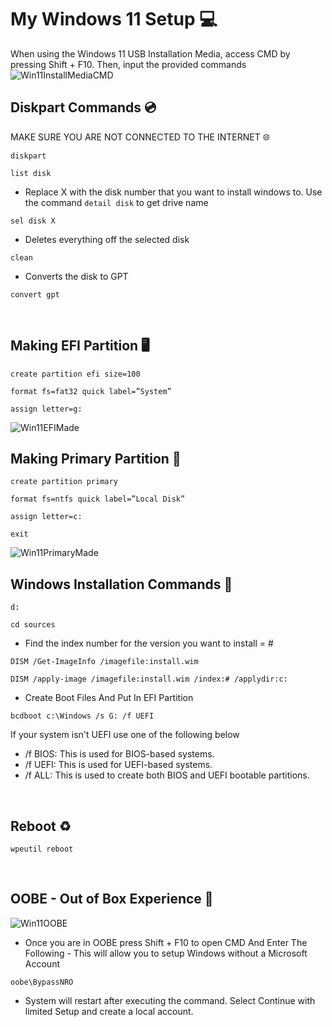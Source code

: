 # My Windows 11 Setup 💻

When using the Windows 11 USB Installation Media, access CMD by pressing Shift + F10. Then, input the provided commands
![Win11InstallMediaCMD](https://github.com/ZBNZGIT/MyWin11Setup/assets/68793343/91609a8a-0055-472f-bf19-d5af44d294a9)
## Diskpart Commands 💿
MAKE SURE YOU ARE NOT CONNECTED TO THE INTERNET 🌐
```
diskpart
```
```
list disk
```
- Replace X with the disk number that you want to install windows to. Use the command `detail disk` to get drive name
```
sel disk X
```
- Deletes everything off the selected disk
```
clean 
```
- Converts the disk to GPT
```
convert gpt 
```
</br>

## Making EFI Partition 🖥️ 
```
create partition efi size=100
```
```
format fs=fat32 quick label=”System”
```
```
assign letter=g:
```
![Win11EFIMade](https://github.com/ZBNZGIT/MyWin11Setup/assets/68793343/d49eca77-cf9a-4edf-b1f7-2280bfde24cc)
</br>

## Making Primary Partition 📂
```
create partition primary
```
```
format fs=ntfs quick label=”Local Disk”
```
```
assign letter=c:
```
```
exit
```
![Win11PrimaryMade](https://github.com/ZBNZGIT/MyWin11Setup/assets/68793343/cf407bd2-bc17-42b8-823d-56807062a33d)
</br>

## Windows Installation Commands 🚀

```
d:
```
```
cd sources
```
- Find the index number for the version you want to install = #
```
DISM /Get-ImageInfo /imagefile:install.wim
```
```
DISM /apply-image /imagefile:install.wim /index:# /applydir:c:
```

- Create Boot Files And Put In EFI Partition
```
bcdboot c:\Windows /s G: /f UEFI
```
If your system isn't UEFI use one of the following below
- /f BIOS: This is used for BIOS-based systems.
- /f UEFI: This is used for UEFI-based systems.
- /f ALL: This is used to create both BIOS and UEFI bootable partitions.
</br>

## Reboot ♻️
```
wpeutil reboot
```
</br>

## OOBE - Out of Box Experience 🌟
![Win11OOBE](https://github.com/ZBNZGIT/MyWin11Setup/assets/68793343/e51e8449-b4e9-40de-ac37-d18ab1df91c2)
- Once you are in OOBE press Shift + F10 to open CMD And Enter The Following - This will allow you to setup Windows without a Microsoft Account
```
oobe\BypassNRO
```
- System will restart after executing the command. Select Continue with limited Setup and create a local account.
